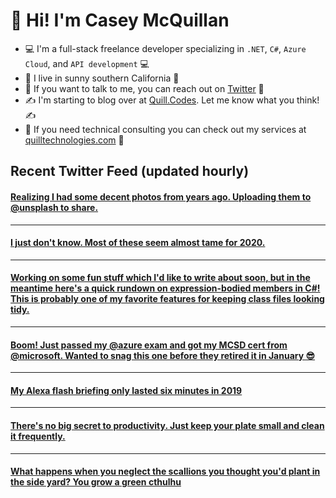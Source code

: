 # 👋 Hi! I'm Casey McQuillan

- 💻 I'm a full-stack freelance developer specializing in `.NET`, `C#`, `Azure Cloud`, and `API development` 💻
- 🌴 I live in sunny southern California 🌴
- 📲 If you want to talk to me, you can reach out on [Twitter](https://twitter.com/QuillCodes) 📲
- ✍ I'm starting to blog over at [Quill.Codes](https://quill.codes/). Let me know what you think! ✍
- 🦾 If you need technical consulting you can check out my services at [quilltechnologies.com](https://quilltechnologies.com/) 🦿


## Recent Twitter Feed (updated hourly)

<!-- BEGIN TWEETS -->
#### [Realizing I had some decent photos from years ago. Uploading them to @unsplash to share.  ](https://twitter.com/QuillCodes/status/1320439613022892033)

---


#### [I just don't know. Most of these seem almost tame for 2020.](https://twitter.com/QuillCodes/status/1319690542914039810)

---


#### [Working on some fun stuff which I'd like to write about soon, but in the meantime here's a quick rundown on expression-bodied members in C#!  This is probably one of my favorite features for keeping class files looking tidy. ](https://twitter.com/QuillCodes/status/1317260141796864000)

---


#### [Boom! Just passed my @azure exam and got my MCSD cert from @microsoft. Wanted to snag this one before they retired it in January 😎 ](https://twitter.com/QuillCodes/status/1316814562658848768)

---


#### [My Alexa flash briefing only lasted six minutes in 2019](https://twitter.com/QuillCodes/status/1313941248764387328)

---


#### [There's no big secret to productivity. Just keep your plate small and clean it frequently.](https://twitter.com/QuillCodes/status/1313158123146731521)

---


#### [What happens when you neglect the scallions you thought you'd plant in the side yard? You grow a green cthulhu](https://twitter.com/QuillCodes/status/1312577097626386432)
<!-- END TWEETS -->

<!--
**cmcquillan/cmcquillan** is a ✨ _special_ ✨ repository because its `README.md` (this file) appears on your GitHub profile.

Here are some ideas to get you started:

- 🔭 I’m currently working on ...
- 🌱 I’m currently learning ...
- 👯 I’m looking to collaborate on ...
- 🤔 I’m looking for help with ...
- 💬 Ask me about ...
- 📫 How to reach me: ...
- 😄 Pronouns: ...
- ⚡ Fun fact: ...
-->

